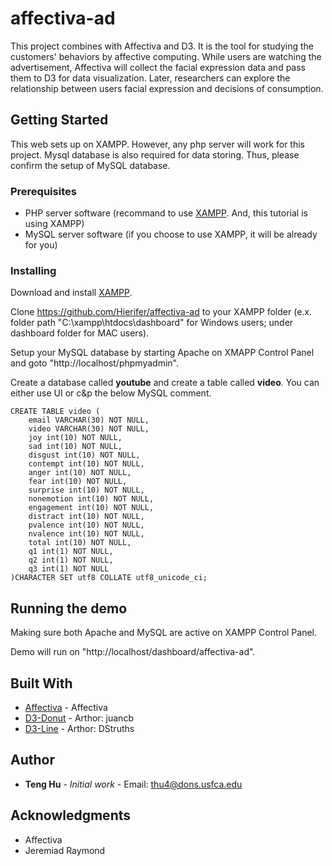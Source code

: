 # affectiva-ad
This project combines with Affectiva and D3. It is the tool for studying the customers' behaviors by affective computing. While users are watching the advertisement, Affectiva will collect the facial expression data and pass them to D3 for data visualization. Later, researchers can explore the relationship between users facial expression and decisions of consumption.

## Getting Started
This web sets up on XAMPP. However, any php server will work for this project. Mysql database is also required for data storing. Thus, please confirm the setup of MySQL database.

### Prerequisites
* PHP server software (recommand to use [XAMPP](https://www.apachefriends.org/index.html). And, this tutorial is using XAMPP)
* MySQL server software (if you choose to use XAMPP, it will be already for you)

### Installing
Download and install [XAMPP](https://www.apachefriends.org/download.html).

Clone https://github.com/Hierifer/affectiva-ad to your XAMPP folder (e.x. folder path "C:\xampp\htdocs\dashboard" for Windows users; under dashboard folder for MAC users).

Setup your MySQL database by starting Apache on XMAPP Control Panel and goto "http://localhost/phpmyadmin".

Create a database called **youtube** and create a table called **video**. You can either use UI or c&p the below MySQL comment.

```
CREATE TABLE video (
	email VARCHAR(30) NOT NULL,	
	video VARCHAR(30) NOT NULL,	
	joy int(10) NOT NULL,	
	sad int(10) NOT NULL,	
	disgust int(10) NOT NULL,	
	contempt int(10) NOT NULL,	
	anger int(10) NOT NULL,
	fear int(10) NOT NULL,	
	surprise int(10) NOT NULL,	
	nonemotion int(10) NOT NULL,	
	engagement int(10) NOT NULL,	
	distract int(10) NOT NULL,	
	pvalence int(10) NOT NULL,	
	nvalence int(10) NOT NULL,	
	total int(10) NOT NULL,	
	q1 int(1) NOT NULL,	
	q2 int(1) NOT NULL,	
	q3 int(1) NOT NULL   	
)CHARACTER SET utf8 COLLATE utf8_unicode_ci;
```
## Running the demo

Making sure both Apache and MySQL are active on XAMPP Control Panel.

Demo will run on "http://localhost/dashboard/affectiva-ad".

## Built With
* [Affectiva](http://www.affectiva.com/) - Affectiva
* [D3-Donut](http://bl.ocks.org/juan-cb/1984c7f2b446fffeedde) - Arthor: juancb
* [D3-Line](http://bl.ocks.org/DStruths/9c042e3a6b66048b5bd4) - Arthor: DStruths


## Author
* **Teng Hu** - *Initial work* - Email: thu4@dons.usfca.edu

## Acknowledgments
* Affectiva
* Jeremiad Raymond
